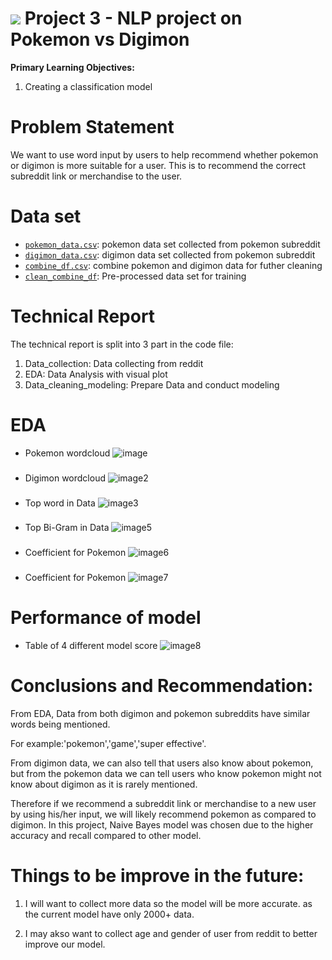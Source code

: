 #  ![](https://ga-dash.s3.amazonaws.com/production/assets/logo-9f88ae6c9c3871690e33280fcf557f33.png) Project 3 - NLP project on Pokemon vs Digimon

**Primary Learning Objectives:**
1. Creating a classification model


# Problem Statement

We want to use word input by users to help recommend whether pokemon or digimon is more suitable for a user. This is to recommend the correct subreddit link or merchandise to the user.


# Data set
* [`pokemon_data.csv`](./datasets/pokemon_data.csv): pokemon data set collected from pokemon subreddit
* [`digimon_data.csv`](./datasets/digimon_data.csv): digimon data set collected from pokemon subreddit
* [`combine_df.csv`](./datasets/combine_df.csv): combine pokemon and digimon data for futher cleaning
* [`clean_combine_df`](./datasets/clean_combine_df.csv): Pre-processed data set for training


# Technical Report 

The technical report is split into 3 part in the code file:

1. Data_collection: Data collecting from reddit
2. EDA: Data Analysis with visual plot
3. Data_cleaning_modeling: Prepare Data and conduct modeling


# EDA
- Pokemon wordcloud
![image](./plot/wordcloud_pokemon.png)


###

- Digimon wordcloud
![image2](./plot/wordcloud_digimon.png)

###

- Top word in Data
![image3](./plot/1word_count.png)



###

- Top Bi-Gram in Data
![image5](./plot/2word_count.png)

###
- Coefficient for Pokemon
![image6](./plot/coef_pokemon.png)

###
- Coefficient for Pokemon
![image7](./plot/coef_digimon.png)

# Performance of model

- Table of 4 different model score
![image8](./plot/model_compare.png)


# Conclusions and Recommendation:

From EDA, Data from both digimon and pokemon subreddits have similar words being mentioned. 

For example:'pokemon','game','super effective'. 

From digimon data, we can also tell that users also know about pokemon, but from the pokemon data we can tell users who know pokemon might not know about digimon as it is rarely mentioned. 

Therefore if we recommend a subreddit link or merchandise to a new user by using his/her input, we will likely recommend pokemon as compared to digimon. In this project, Naive Bayes model was chosen due to the higher accuracy and recall compared to other model.



# Things to be improve in the future:
1. I will want to collect more data so the model will be more accurate. as the current model have only 2000+ data.

2. I may akso want to collect age and gender of user from reddit to better improve our model. 

